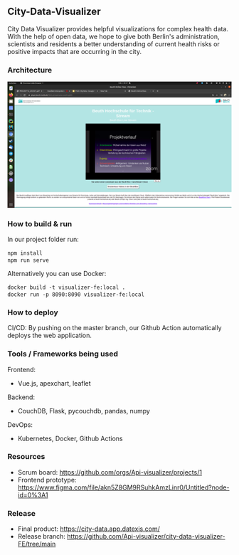 ## City-Data-Visualizer

City Data Visualizer provides helpful visualizations for complex health data. With the help of open data, we hope to give both Berlin's administration, scientists and residents a better understanding of current health risks or positive impacts that are occurring in the city.

### Architecture
![Architecture](public/images/architecture.png)

### How to build & run

In our project folder run:
```console
npm install
npm run serve
```

Alternatively you can use Docker:
```console
docker build -t visualizer-fe:local .
docker run -p 8090:8090 visualizer-fe:local
```

### How to deploy

CI/CD: By pushing on the master branch, our Github Action automatically deploys the web application.

### Tools / Frameworks being used

Frontend:
- Vue.js, apexchart, leaflet

Backend:
- CouchDB, Flask, pycouchdb, pandas, numpy

DevOps:
- Kubernetes, Docker, Github Actions

### Resources

- Scrum board: https://github.com/orgs/Api-visualizer/projects/1
- Frontend prototype: https://www.figma.com/file/akn5Z8GM9RSuhkAmzLinr0/Untitled?node-id=0%3A1

### Release
- Final product: https://city-data.app.datexis.com/
- Release branch: https://github.com/Api-visualizer/city-data-visualizer-FE/tree/main

